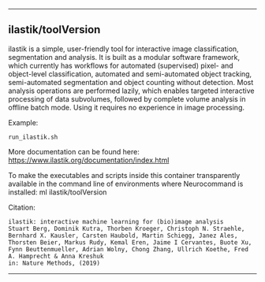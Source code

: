 
----------------------------------
## ilastik/toolVersion ##
ilastik is a simple, user-friendly tool for interactive image classification, segmentation and analysis. It is built as a modular software framework, which currently has workflows for automated (supervised) pixel- and object-level classification, automated and semi-automated object tracking, semi-automated segmentation and object counting without detection. Most analysis operations are performed lazily, which enables targeted interactive processing of data subvolumes, followed by complete volume analysis in offline batch mode. Using it requires no experience in image processing.

Example:
```
run_ilastik.sh
```

More documentation can be found here:  https://www.ilastik.org/documentation/index.html

To make the executables and scripts inside this container transparently available in the command line of environments where Neurocommand is installed: ml ilastik/toolVersion

Citation:
```
ilastik: interactive machine learning for (bio)image analysis
Stuart Berg, Dominik Kutra, Thorben Kroeger, Christoph N. Straehle, Bernhard X. Kausler, Carsten Haubold, Martin Schiegg, Janez Ales, Thorsten Beier, Markus Rudy, Kemal Eren, Jaime I Cervantes, Buote Xu, Fynn Beuttenmueller, Adrian Wolny, Chong Zhang, Ullrich Koethe, Fred A. Hamprecht & Anna Kreshuk
in: Nature Methods, (2019) 
```

----------------------------------

